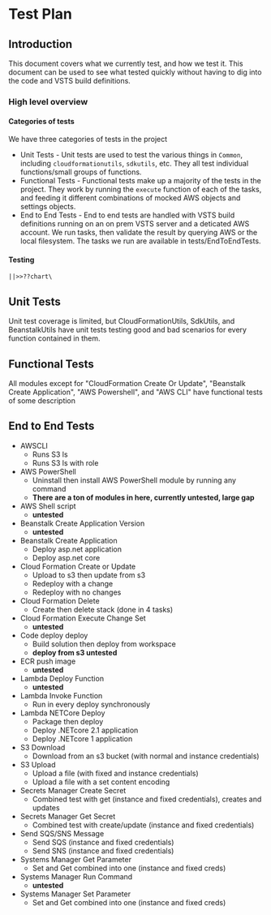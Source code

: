 # Test Plan

## Introduction

This document covers what we currently test, and how we test it. This document can be used to see what tested quickly without having to dig into the code and VSTS build definitions.

### High level overview

#### Categories of tests

We have three categories of tests in the project

-   Unit Tests - Unit tests are used to test the various things in `Common`, including `cloudformationutils`, `sdkutils`, etc. They all test individual functions/small groups of functions.
-   Functional Tests - Functional tests make up a majority of the tests in the project. They work by running the `execute` function of each of the tasks, and feeding it different combinations of mocked AWS objects and settings objects.
-   End to End Tests - End to end tests are handled with VSTS build definitions running on an on prem VSTS server and a deticated AWS account. We run tasks, then validate the result by querying AWS or the local filesystem. The tasks we run are available in tests/EndToEndTests.

#### Testing

```
||>>??chart\
```

## Unit Tests

Unit test coverage is limited, but CloudFormationUtils, SdkUtils, and BeanstalkUtils have
unit tests testing good and bad scenarios for every function contained in them.

## Functional Tests

All modules except for "CloudFormation Create Or Update", "Beanstalk Create Application", "AWS Powershell", and "AWS CLI"
have functional tests of some description

## End to End Tests

-   AWSCLI
    -   Runs S3 ls
    -   Runs S3 ls with role
-   AWS PowerShell
    -   Uninstall then install AWS PowerShell module by running any command
    -   **There are a ton of modules in here, currently untested, large gap**
-   AWS Shell script
    -   **untested**
-   Beanstalk Create Application Version
    -   **untested**
-   Beanstalk Create Application
    -   Deploy asp.net application
    -   Deploy asp.net core
-   Cloud Formation Create or Update
    -   Upload to s3 then update from s3
    -   Redeploy with a change
    -   Redeploy with no changes
-   Cloud Formation Delete
    -   Create then delete stack (done in 4 tasks)
-   Cloud Formation Execute Change Set
    -   **untested**
-   Code deploy deploy
    -   Build solution then deploy from workspace
    -   **deploy from s3 untested**
-   ECR push image
    -   **untested**
-   Lambda Deploy Function
    -   **untested**
-   Lambda Invoke Function
    -   Run in every deploy synchronously
-   Lambda NETCore Deploy
    -   Package then deploy
    -   Deploy .NETcore 2.1 application
    -   Deploy .NETcore 1 application
-   S3 Download
    -   Download from an s3 bucket (with normal and instance credentials)
-   S3 Upload
    -   Upload a file (with fixed and instance credentials)
    -   Upload a file with a set content encoding
-   Secrets Manager Create Secret
    -   Combined test with get (instance and fixed credentials), creates and updates
-   Secrets Manager Get Secret
    -   Combined test with create/update (instance and fixed credentials)
-   Send SQS/SNS Message
    -   Send SQS (instance and fixed credentials)
    -   Send SNS (instance and fixed credentials)
-   Systems Manager Get Parameter
    -   Set and Get combined into one (instance and fixed creds)
-   Systems Manager Run Command
    -   **untested**
-   Systems Manager Set Parameter
    -   Set and Get combined into one (instance and fixed creds)
